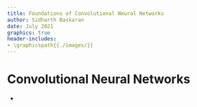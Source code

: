 ```yaml
---
title: Foundations of Convolutional Neural Networks
author: Sidharth Baskaran
date: July 2021
graphics: true
header-includes:
- \graphicspath{{./images/}}
---
```


# Convolutional Neural Networks

- 